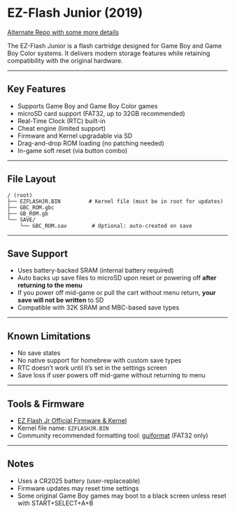 # EZ-Flash Junior (2019)

[Alternate Repo with some more details](https://github.com/daid/ezflashjr)

The EZ-Flash Junior is a flash cartridge designed for Game Boy and Game Boy Color systems. It delivers modern storage features while retaining compatibility with the original hardware.

---

## Key Features

- Supports Game Boy and Game Boy Color games  
- microSD card support (FAT32, up to 32GB recommended)  
- Real-Time Clock (RTC) built-in  
- Cheat engine (limited support)  
- Firmware and Kernel upgradable via SD  
- Drag-and-drop ROM loading (no patching needed)  
- In-game soft reset (via button combo)  

---

## File Layout

```plaintext
/ (root)
├── EZFLASHJR.BIN         # Kernel file (must be in root for updates)
├── GBC_ROM.gbc
├── GB_ROM.gb
└── SAVE/
    └── GBC_ROM.sav        # Optional: auto-created on save
```

---

## Save Support

- Uses battery-backed SRAM (internal battery required)  
- Auto backs up save files to microSD upon reset or powering off **after returning to the menu**  
- If you power off mid-game or pull the cart without menu return, **your save will not be written** to SD  
- Compatible with 32K SRAM and MBC-based save types  

---

## Known Limitations

- No save states  
- No native support for homebrew with custom save types  
- RTC doesn’t work until it’s set in the settings screen  
- Save loss if user powers off mid-game without returning to menu  

---

## Tools & Firmware

- [EZ Flash Jr Official Firmware & Kernel](https://www.ezflash.cn/download/)  
- Kernel file name: `EZFLASHJR.BIN`  
- Community recommended formatting tool: [guiformat](https://guiformat.com/) (FAT32 only)  

---

## Notes

- Uses a CR2025 battery (user-replaceable)  
- Firmware updates may reset time settings  
- Some original Game Boy games may boot to a black screen unless reset with START+SELECT+A+B  
